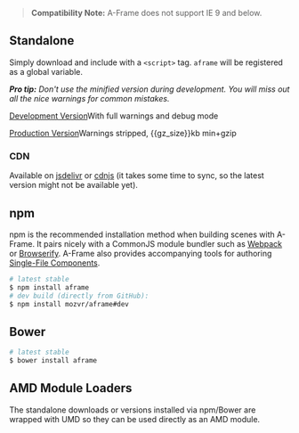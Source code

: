 > **Compatibility Note:** A-Frame does not support IE 9 and below.

## Standalone

Simply download and include with a `<script>` tag. `aframe` will be registered as a global variable.

_**Pro tip:** Don't use the minified version during development. You will miss out all the nice warnings for common mistakes._

<div id="downloads">
<a class="button" href="/js/aframe.js" download>Development Version</a><span class="light info">With full warnings and debug mode</span>

<a class="button" href="/js/aframe.min.js" download>Production Version</a><span class="light info">Warnings stripped, {{gz_size}}kb min+gzip</span>
</div>

### CDN

Available on [jsdelivr](//cdn.jsdelivr.net/aframe/{{aframe_version}}/aframe.min.js) or [cdnjs](//cdnjs.cloudflare.com/ajax/libs/aframe/{{aframe_version}}/aframe.min.js) (it takes some time to sync, so the latest version might not be available yet).

## npm

npm is the recommended installation method when building scenes with A-Frame. It pairs nicely with a CommonJS module bundler such as [Webpack](http://webpack.github.io/) or [Browserify](http://browserify.org/). A-Frame also provides accompanying tools for authoring [Single-File Components](application.html#Single_File_Components).

```bash
# latest stable
$ npm install aframe
# dev build (directly from GitHub):
$ npm install mozvr/aframe#dev
```

## Bower

```bash
# latest stable
$ bower install aframe
```

## AMD Module Loaders

The standalone downloads or versions installed via npm/Bower are wrapped with UMD so they can be used directly as an AMD module.
